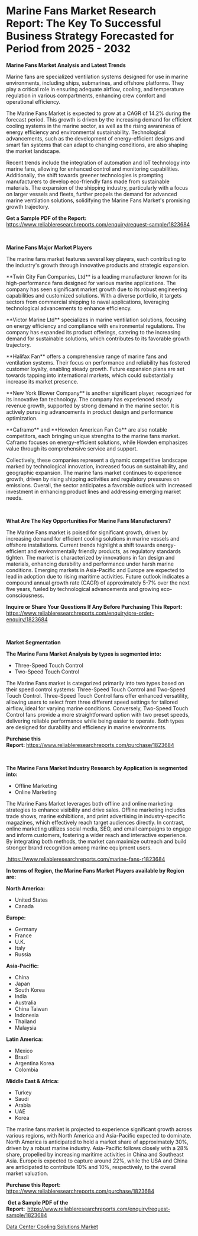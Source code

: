 <p><h1>Marine Fans Market Research Report: The Key To Successful Business Strategy Forecasted for Period from 2025 - 2032</h1></p><p><strong>Marine Fans Market Analysis and Latest Trends</strong></p>
<p><p>Marine fans are specialized ventilation systems designed for use in marine environments, including ships, submarines, and offshore platforms. They play a critical role in ensuring adequate airflow, cooling, and temperature regulation in various compartments, enhancing crew comfort and operational efficiency.</p><p>The Marine Fans Market is expected to grow at a CAGR of 14.2% during the forecast period. This growth is driven by the increasing demand for efficient cooling systems in the marine sector, as well as the rising awareness of energy efficiency and environmental sustainability. Technological advancements, such as the development of energy-efficient designs and smart fan systems that can adapt to changing conditions, are also shaping the market landscape.</p><p>Recent trends include the integration of automation and IoT technology into marine fans, allowing for enhanced control and monitoring capabilities. Additionally, the shift towards greener technologies is prompting manufacturers to develop eco-friendly fans made from sustainable materials. The expansion of the shipping industry, particularly with a focus on larger vessels and fleets, further propels the demand for advanced marine ventilation solutions, solidifying the Marine Fans Market's promising growth trajectory.</p></p>
<p><strong>Get a Sample PDF of the Report:&nbsp;</strong> <a href="https://www.reliableresearchreports.com/enquiry/request-sample/1823684?utm_campaign=3446&utm_medium=2&utm_source=Github&utm_content=ia&utm_term=08042025&utm_id=marine-fans">https://www.reliableresearchreports.com/enquiry/request-sample/1823684</a></p>
<p>&nbsp;</p>
<p><strong>Marine Fans Major Market Players</strong></p>
<p><p>The marine fans market features several key players, each contributing to the industry's growth through innovative products and strategic expansion.</p><p>**Twin City Fan Companies, Ltd** is a leading manufacturer known for its high-performance fans designed for various marine applications. The company has seen significant market growth due to its robust engineering capabilities and customized solutions. With a diverse portfolio, it targets sectors from commercial shipping to naval applications, leveraging technological advancements to enhance efficiency.</p><p>**Victor Marine Ltd** specializes in marine ventilation solutions, focusing on energy efficiency and compliance with environmental regulations. The company has expanded its product offerings, catering to the increasing demand for sustainable solutions, which contributes to its favorable growth trajectory. </p><p>**Halifax Fan** offers a comprehensive range of marine fans and ventilation systems. Their focus on performance and reliability has fostered customer loyalty, enabling steady growth. Future expansion plans are set towards tapping into international markets, which could substantially increase its market presence.</p><p>**New York Blower Company** is another significant player, recognized for its innovative fan technology. The company has experienced steady revenue growth, supported by strong demand in the marine sector. It is actively pursuing advancements in product design and performance optimization.</p><p>**Caframo** and **Howden American Fan Co** are also notable competitors, each bringing unique strengths to the marine fans market. Caframo focuses on energy-efficient solutions, while Howden emphasizes value through its comprehensive service and support.</p><p>Collectively, these companies represent a dynamic competitive landscape marked by technological innovation, increased focus on sustainability, and geographic expansion. The marine fans market continues to experience growth, driven by rising shipping activities and regulatory pressures on emissions. Overall, the sector anticipates a favorable outlook with increased investment in enhancing product lines and addressing emerging market needs.</p></p>
<p>&nbsp;</p>
<p><strong>What Are The Key Opportunities For Marine Fans Manufacturers?</strong></p>
<p><p>The Marine Fans market is poised for significant growth, driven by increasing demand for efficient cooling solutions in marine vessels and offshore installations. Current trends highlight a shift towards energy-efficient and environmentally friendly products, as regulatory standards tighten. The market is characterized by innovations in fan design and materials, enhancing durability and performance under harsh marine conditions. Emerging markets in Asia-Pacific and Europe are expected to lead in adoption due to rising maritime activities. Future outlook indicates a compound annual growth rate (CAGR) of approximately 5-7% over the next five years, fueled by technological advancements and growing eco-consciousness.</p></p>
<p><strong>Inquire or Share Your Questions If Any Before Purchasing This Report:</strong> <a href="https://www.reliableresearchreports.com/enquiry/pre-order-enquiry/1823684?utm_campaign=3446&utm_medium=2&utm_source=Github&utm_content=ia&utm_term=08042025&utm_id=marine-fans">https://www.reliableresearchreports.com/enquiry/pre-order-enquiry/1823684</a></p>
<p>&nbsp;</p>
<p><strong>Market Segmentation</strong></p>
<p><strong>The Marine Fans Market Analysis by types is segmented into:</strong></p>
<p><ul><li>Three-Speed Touch Control</li><li>Two-Speed Touch Control</li></ul></p>
<p><p>The Marine Fans market is categorized primarily into two types based on their speed control systems: Three-Speed Touch Control and Two-Speed Touch Control. Three-Speed Touch Control fans offer enhanced versatility, allowing users to select from three different speed settings for tailored airflow, ideal for varying marine conditions. Conversely, Two-Speed Touch Control fans provide a more straightforward option with two preset speeds, delivering reliable performance while being easier to operate. Both types are designed for durability and efficiency in marine environments.</p></p>
<p><strong>Purchase this Report:&nbsp;</strong><a href="https://www.reliableresearchreports.com/purchase/1823684?utm_campaign=3446&utm_medium=2&utm_source=Github&utm_content=ia&utm_term=08042025&utm_id=marine-fans">https://www.reliableresearchreports.com/purchase/1823684</a></p>
<p>&nbsp;</p>
<p><strong>The Marine Fans Market Industry Research by Application is segmented into:</strong></p>
<p><ul><li>Offline Marketing</li><li>Online Marketing</li></ul></p>
<p><p>The Marine Fans Market leverages both offline and online marketing strategies to enhance visibility and drive sales. Offline marketing includes trade shows, marine exhibitions, and print advertising in industry-specific magazines, which effectively reach target audiences directly. In contrast, online marketing utilizes social media, SEO, and email campaigns to engage and inform customers, fostering a wider reach and interactive experience. By integrating both methods, the market can maximize outreach and build stronger brand recognition among marine equipment users.</p></p>
<p><a href="https://www.reliableresearchreports.com/marine-fans-r1823684?utm_campaign=3446&utm_medium=2&utm_source=Github&utm_content=ia&utm_term=08042025&utm_id=marine-fans">&nbsp;https://www.reliableresearchreports.com/marine-fans-r1823684</a></p>
<p><strong>In terms of Region, the Marine Fans Market Players available by Region are:</strong></p>
<p>
    <p> <strong> North America: </strong>
        <ul>
            <li>United States</li>
            <li>Canada</li>
        </ul>
        </p> 
    <p> <strong> Europe: </strong>
        <ul>
            <li>Germany</li>
            <li>France</li>
            <li>U.K.</li>
            <li>Italy</li>
            <li>Russia</li>
        </ul>
        </p> 
    <p> <strong> Asia-Pacific: </strong>
        <ul>
            <li>China</li>
            <li>Japan</li>
            <li>South Korea</li>
            <li>India</li>
            <li>Australia</li>
            <li>China Taiwan</li>
            <li>Indonesia</li>
            <li>Thailand</li>
            <li>Malaysia</li>
        </ul>
        </p> 
    <p> <strong> Latin America: </strong>
        <ul>
            <li>Mexico</li>
            <li>Brazil</li>
            <li>Argentina Korea</li>
            <li>Colombia</li>
        </ul>
        </p> 
    <p> <strong> Middle East & Africa: </strong>
        <ul>
            <li>Turkey</li>
            <li>Saudi</li>
            <li>Arabia</li>
            <li>UAE</li>
            <li>Korea</li>
        </ul>
    </p>
    </p>
<p><p>The marine fans market is projected to experience significant growth across various regions, with North America and Asia-Pacific expected to dominate. North America is anticipated to hold a market share of approximately 30%, driven by a robust marine industry. Asia-Pacific follows closely with a 28% share, propelled by increasing maritime activities in China and Southeast Asia. Europe is expected to capture around 22%, while the USA and China are anticipated to contribute 10% and 10%, respectively, to the overall market valuation.</p></p>
<p><strong>Purchase this Report: </strong><a href="https://www.reliableresearchreports.com/purchase/1823684?utm_campaign=3446&utm_medium=2&utm_source=Github&utm_content=ia&utm_term=08042025&utm_id=marine-fans">https://www.reliableresearchreports.com/purchase/1823684</a></p>
<p>&nbsp;<strong>Get a Sample PDF of the Report:&nbsp;&nbsp;</strong><a href="https://www.reliableresearchreports.com/enquiry/request-sample/1823684?utm_campaign=3446&utm_medium=2&utm_source=Github&utm_content=ia&utm_term=08042025&utm_id=marine-fans">https://www.reliableresearchreports.com/enquiry/request-sample/1823684</a></p>
<p><strong></strong></p>
<p><p><a href="https://github.com/shirlantosx7/Market-Research-Report-List-1/blob/main/data-center-cooling-solutions-market.md?utm_campaign=3446&utm_medium=2&utm_source=Github&utm_content=ia&utm_term=08042025&utm_id=marine-fans">Data Center Cooling Solutions Market</a></p></p>